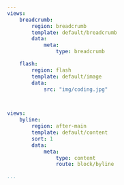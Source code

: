 ```yaml
---
views:
    breadcrumb:
        region: breadcrumb
        template: default/breadcrumb
        data:
            meta:
                type: breadcrumb

    flash:
        region: flash
        template: default/image
        data:
            src: "img/coding.jpg"



views:
    byline:
        region: after-main
        template: default/content
        sort: 1
        data:
            meta:
                type: content
                route: block/byline

...
```


